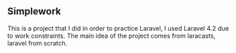 ## Simplework

This is a project that I did in order to practice Laravel, I used Laravel 4.2 due to work constraints.
The main idea of the project comes from laracasts, laravel from scratch.